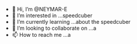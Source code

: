 - 👋 Hi, I’m @NEYMAR-E
- 👀 I’m interested in ...speedcuber
- 🌱 I’m currently learning ...about the speedcuber 
- 💞️ I’m looking to collaborate on ...a
- 📫 How to reach me ...a

<!---
NEYMAR-E/NEYMAR-E is a ✨ special ✨ repository because its `README.md` (this file) appears on your GitHub profile.
You can click the Preview link to take a look at your changes.
--->
